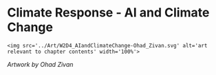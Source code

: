 # Climate Response - AI and Climate Change

 ````{div} full-height 
 <img src='../Art/W2D4_AIandClimateChange-Ohad_Zivan.svg' alt='art relevant to chapter contents' width='100%'> 
```` 

*Artwork by Ohad Zivan*
